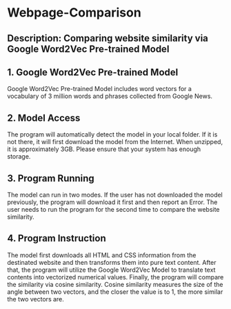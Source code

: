 # Webpage-Comparison
## Description: Comparing website similarity via Google Word2Vec Pre-trained Model
## 1. Google Word2Vec Pre-trained Model
Google Word2Vec Pre-trained Model includes word vectors for a vocabulary of 3 million words and phrases collected from Google News.
## 2. Model Access
The program will automatically detect the model in your local folder.  If it is not there, it will first download the model from the Internet. When unzipped, it is approximately 3GB.  Please ensure that your system has enough storage. 
## 3. Program Running
The model can run in two modes.  If the user has not downloaded the model previously, the program will download it first and then report an Error. The user needs to run the program for the second time to compare the website similarity.
## 4. Program Instruction
The model first downloads all HTML and CSS information from the destinated website and then transforms them into pure text content.  After that, the program will utilize the Google Word2Vec Model to translate text contents into vectorized numerical values.  Finally, the program will compare the similarity via cosine similarity.  Cosine similarity measures the size of the angle between two vectors, and the closer the value is to 1, the more similar the two vectors are.
 
